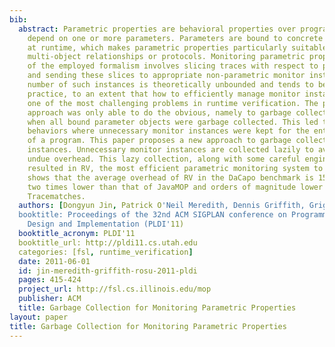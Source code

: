 ```yaml
---
bib:
  abstract: Parametric properties are behavioral properties over program events that
    depend on one or more parameters. Parameters are bound to concrete data or objects
    at runtime, which makes parametric properties particularly suitable for stating
    multi-object relationships or protocols. Monitoring parametric properties independently
    of the employed formalism involves slicing traces with respect to parameter instances
    and sending these slices to appropriate non-parametric monitor instances. The
    number of such instances is theoretically unbounded and tends to be enormous in
    practice, to an extent that how to efficiently manage monitor instances has become
    one of the most challenging problems in runtime verification. The previous formalism-independent
    approach was only able to do the obvious, namely to garbage collect monitor instances
    when all bound parameter objects were garbage collected. This led to pathological
    behaviors where unnecessary monitor instances were kept for the entire length
    of a program. This paper proposes a new approach to garbage collecting monitor
    instances. Unnecessary monitor instances are collected lazily to avoid creating
    undue overhead. This lazy collection, along with some careful engineering, has
    resulted in RV, the most efficient parametric monitoring system to date. Our evaluation
    shows that the average overhead of RV in the DaCapo benchmark is 15%, which is
    two times lower than that of JavaMOP and orders of magnitude lower than that of
    Tracematches.
  authors: [Dongyun Jin, Patrick O'Neil Meredith, Dennis Griffith, Grigore Rosu]
  booktitle: Proceedings of the 32nd ACM SIGPLAN conference on Programming Language
    Design and Implementation (PLDI'11)
  booktitle_acronym: PLDI'11
  booktitle_url: http://pldi11.cs.utah.edu
  categories: [fsl, runtime_verification]
  date: 2011-06-01
  id: jin-meredith-griffith-rosu-2011-pldi
  pages: 415-424
  project_url: http://fsl.cs.illinois.edu/mop
  publisher: ACM
  title: Garbage Collection for Monitoring Parametric Properties
layout: paper
title: Garbage Collection for Monitoring Parametric Properties
---
```

